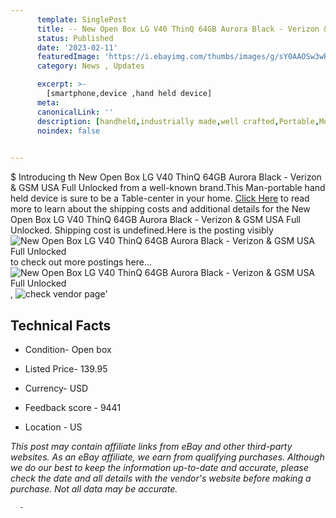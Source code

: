```yaml
---
      template: SinglePost
      title: -- New Open Box LG V40 ThinQ 64GB Aurora Black - Verizon & GSM USA Full Unlocked
      status: Published
      date: '2023-02-11'
      featuredImage: 'https://i.ebayimg.com/thumbs/images/g/sY0AAOSw3wRhagXg/s-l225.jpg'
      category: News , Updates

      excerpt: >-
        [smartphone,device ,hand held device]
      meta:
      canonicalLink: ''
      description: [handheld,industrially made,well crafted,Portable,Mobile,Compact,Convenient,Lightweight,Maneuverable,Man-portable,Miniature,Carriable,Hand-held,Light,Holdable,Transportable,Mobile device,Pocket-sized,On-the-go,Wireless,Cordless,Compact size,Convenient size, smartphone,device ,hand held device]
      noindex: false
      

---
```

$
      Introducing th New Open Box LG V40 ThinQ 64GB Aurora Black - Verizon & GSM USA Full Unlocked from a well-known brand.This Man-portable hand held device is sure to be a Table-center in your home. [Click Here](https://www.ebay.com/itm/265362736349?hash=item3dc8da04dd%3Ag%3AsY0AAOSw3wRhagXg&mkevt=1&mkcid=1&mkrid=711-53200-19255-0&campid=%253CePNCampaignId%253E&customid=%253CreferenceId%253E&toolid=10049) to read more to learn about the shipping costs and additional details for the New Open Box LG V40 ThinQ 64GB Aurora Black - Verizon & GSM USA Full Unlocked. Shipping cost is undefined.Here is the posting visibly ![New Open Box LG V40 ThinQ 64GB Aurora Black - Verizon & GSM USA Full Unlocked](https://i.ebayimg.com/thumbs/images/g/sY0AAOSw3wRhagXg/s-l225.jpg) to check out more postings here... ![New Open Box LG V40 ThinQ 64GB Aurora Black - Verizon & GSM USA Full Unlocked](https://i.ebayimg.com/images/g/sY0AAOSw3wRhagXg/s-l1200.jpg), ![check vendor page](https://origin-galleryplus.ebayimg.com/ws/web/265362736349_2_0_1/225x225.jpg,https://origin-galleryplus.ebayimg.com/ws/web/265362736349_3_0_1/225x225.jpg,https://origin-galleryplus.ebayimg.com/ws/web/265362736349_4_0_1/225x225.jpg)'

      

 ## Technical Facts 



     
      

 - Condition- Open box 


      

 - Listed Price- 139.95 


      

 - Currency- USD 


      

 - Feedback score - 9441 


      

 - Location - US 


      
      

 *_This post may contain affiliate links from eBay and other third-party websites. As an eBay affiliate, we earn from qualifying purchases. Although we do our best to keep the information up-to-date and accurate, please check the date and all details with the vendor's website before making a purchase. Not all data may be accurate._*




      -
